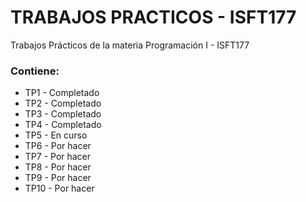 # TRABAJOS PRACTICOS - ISFT177
Trabajos Prácticos de la materia Programación I - ISFT177

### Contiene: 
- TP1 - Completado
- TP2 - Completado 
- TP3 - Completado
- TP4 - Completado
- TP5 - En curso
- TP6 - Por hacer
- TP7 - Por hacer
- TP8 - Por hacer
- TP9 - Por hacer
- TP10 - Por hacer
